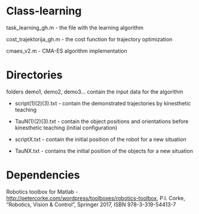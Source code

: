 
# Class-learning

task_learning_gh.m - the file with the learning algorithm

cost_trajektorija_gh.m - the cost function for trajectory optimization

cmaes_v2.m - CMA-ES algorithm implementation


# Directories

folders demo1, demo2, demo3... contain the input data for the algorithm

- script(1)(2)(3).txt - contain the demonstrated trajectories by kinesthetic
                      teaching
                       
- TauN(1)(2)(3).txt - contain the object positions and orientations before
                    kinesthetic teaching (initial configuration)
                    
- scriptX.txt - contain the initial position of the robot for a new
              situation
              
- TauNX.txt - contains the initial position of the objects for a new
            situation


# Dependencies

Robotics toolbox for Matlab - http://petercorke.com/wordpress/toolboxes/robotics-toolbox,
                              P.I. Corke, “Robotics, Vision & Control”, Springer 2017, ISBN 978-3-319-54413-7

